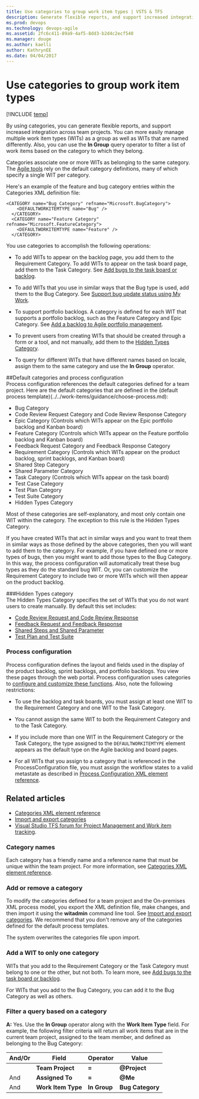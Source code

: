 ```yaml
---
title: Use categories to group work item types | VSTS & TFS
description: Generate flexible reports, and support increased integration across team projects using categories 
ms.prod: devops
ms.technology: devops-agile
ms.assetid: 2fc6c411-89a9-4af5-8dd3-b2d4c2ecf540
ms.manager: douge
ms.author: kaelliauthor: KathrynEE
ms.date: 04/04/2017
---
```


# Use categories to group work item types

[!INCLUDE [temp](../../_shared/version-header-hosted-plus-tfs.md)]


By using categories, you can generate flexible reports, and support increased integration across team projects. You can more easily manage multiple work item types (WITs) as a group as well as WITs that are named differently. Also, you can use the **In Group** query operator to filter a list of work items based on the category to which they belong.  
  
Categories associate one or more WITs as belonging to the same category. The [Agile tools](../../../settings/about-teams-and-settings.md) rely on the default category definitions, many of which specify a single WIT per category.  
  
Here's an example of the feature and bug category entries within the Categories XML definition file:  
  
```  
<CATEGORY name="Bug Category" refname="Microsoft.BugCategory">  
    <DEFAULTWORKITEMTYPE name="Bug" />  
  </CATEGORY>  
  <CATEGORY name="Feature Category" refname="Microsoft.FeatureCategory">  
    <DEFAULTWORKITEMTYPE name="Feature" />  
  </CATEGORY>  
```  
  
You use categories to accomplish the following operations:  
  
-   To add WITs to appear on the backlog page, you add them to the Requirement Category. To add WITs to appear on the task board page, add them to the Task Category. See [Add bugs to the task board or backlog](../add-wits-to-backlogs-and-boards.md).  
  
-   To add WITs that you use in similar ways that the Bug type is used, add them to the Bug Category. See [Support bug update status using My Work](support-bug-update-status-using-my-work.md).  
  
-   To support portfolio backlogs. A category is defined for each WIT that supports a portfolio backlog, such as the Feature Category and Epic Category. See [Add a backlog to Agile portfolio management](../add-portfolio-backlogs.md).  
  
-   To prevent users from creating WITs that should be created through a form or a tool, and not manually, add them to the [Hidden Types Category](#hiddentypes).  
  
-   To query for different WITs that have different names based on locale, assign them to the same category and use the **In Group** operator.  
  
<a name="process"></a> 
##Default categories and process configuration  
 Process configuration references the default categories defined for a team project. Here are the default categories that are defined in the  (default process template)(../../work-items/guidance/choose-process.md):  
  
-   Bug Category    
-   Code Review Request Category and Code Review Response Category    
-   Epic Category (Controls which WITs appear on the Epic portfolio backlog and Kanban board)    
-   Feature Category (Controls which WITs appear on the Feature portfolio backlog and Kanban board)   
-   Feedback Request Category and Feedback Response Category   
-   Requirement Category (Controls which WITs appear on the product backlog, sprint backlogs, and Kanban board)   
-   Shared Step Category    
-   Shared Parameter Category    
-   Task Category (Controls which WITs appear on the task board)    
-   Test Case Category    
-   Test Plan Category    
-   Test Suite Category  
-   Hidden Types Category  
  
Most of these categories are self-explanatory, and most only contain one WIT within the category. The exception to this rule is the Hidden Types Category.  
  
If you have created WITs that act in similar ways and you want to treat them in similar ways as those defined by the above categories, then you will want to add them to the category. For example, if you have defined one or more types of bugs, then you might want to add those types to the Bug Category. In this way, the process configuration will automatically treat these bug types as they do the standard bug WIT. Or, you can customize the Requirement Category to include two or more WITs which will then appear on the product backlog.  
  
<a name="hiddentypes"></a> 
###Hidden Types category  
 The Hidden Types Category specifies the set of WITs that you do not want users to create manually. By default this set includes:  
  
-   [Code Review Request and Code Review Response](../../../tfvc/day-life-alm-developer-suspend-work-fix-bug-conduct-code-review.md )    
-   [Feedback Request and Feedback Response](../../../feedback/get-feedback.md)    
-   [Shared Steps and Shared Parameter](../../../manual-test/getting-started/create-test-cases.md)    
-   [Test Plan and Test Suite](../../../manual-test/getting-started/create-a-test-plan.md)  
  
### Process configuration  
Process configuration defines the layout and fields used in the display of the product backlog,  sprint backlogs, and portfolio backlogs. You view these pages through the web portal. Process configuration uses categories to [configure and customize these functions](process-configuration-xml-element.md). Also, note the following restrictions:  
  
-   To use the backlog and task boards, you must assign at least one WIT to the Requirement Category and one WIT to the Task Category.    
-   You cannot assign the same WIT to both the Requirement Category and to the Task Category.    
-   If you include more than one WIT in the Requirement Category or the Task Category, the type assigned to the `DEFAULTWORKITEMTYPE` element appears as the default type on the Agile backlog and board pages.  
  
-   For all WITs that you assign to a category that is referenced in the ProcessConfiguration file, you must assign the workflow states to a valid metastate as described in [Process Configuration XML element reference](process-configuration-xml-element.md).  
  
## Related articles 
- [Categories XML element reference](categories-xml-element-reference.md)  
- [Import and export categories](witadmin/witadmin-import-export-categories.md)
- [Visual Studio TFS forum for Project Management and Work item tracking](http://social.msdn.microsoft.com/Forums/vstudio/en-US/home?forum=tfsworkitemtracking).
  
### Category names 
Each category has a friendly name and a reference name that must be unique within the team project. For more information, see [Categories XML element reference](categories-xml-element-reference.md).  
  
### Add or remove a category 
To modify the categories defined for a team project and the On-premises XML process model, you export the XML definition file, make changes, and then import it using the **witadmin** command line tool. See [Import and export categories](witadmin/witadmin-import-export-categories.md). We recommend that you don't remove any of the  categories defined for the default process templates.  

The system overwrites the categories file upon import.  
  
### Add a WIT to only one category 
WITs that you add to the Requirement Category or the Task Category must belong to one or the other, but not both. To learn more, see [Add bugs to the task board or backlog](../add-wits-to-backlogs-and-boards.md).  
  
For WITs that you add to the Bug Category, you can add it to the Bug Category as well as others.  

<a name="query"></a>   
###  Filter a query based on a category 
 **A:** Yes. Use the **In Group** operator along with the **Work Item Type** field. For example, the following filter criteria will return all work items that are in the current team project, assigned to the team member, and defined as belonging to the Bug Category:  
  
|**And/Or**|**Field**|**Operator**|**Value**|  
|-----------------|---------------|------------------|---------------|  
||**Team Project**|**=**|**@Project**|  
|And|**Assigned To**|**=**|**@Me**|  
|And|**Work Item Type**|**In Group**|**Bug Category**|  
